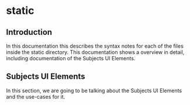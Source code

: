 # static

## Introduction

In this documentation this describes the syntax notes for each of the files inside the static directory.  This documentation shows a overview in detail, including documentation of the Subjects UI Elements. 

## Subjects UI Elements

In this section, we are going to be talking about the Subjects UI Elements and the use-cases for it. 